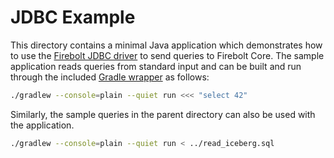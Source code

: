 # JDBC Example

This directory contains a minimal Java application which demonstrates how to use the [Firebolt JDBC driver](https://github.com/firebolt-db/jdbc) to send queries to Firebolt Core. The sample application reads queries from standard input and can be built and run through the included [Gradle wrapper](https://docs.gradle.org/current/userguide/gradle_wrapper.html) as follows:

```bash
./gradlew --console=plain --quiet run <<< "select 42"
```

Similarly, the sample queries in the parent directory can also be used with the application.

```bash
./gradlew --console=plain --quiet run < ../read_iceberg.sql
```
